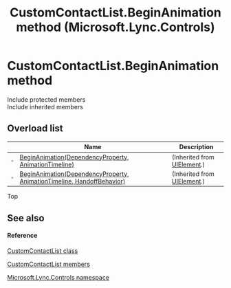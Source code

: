 ﻿---
title: CustomContactList.BeginAnimation method  (Microsoft.Lync.Controls)
TOCTitle: 'BeginAnimation method '
ms:assetid: Overload:Microsoft.Lync.Controls.CustomContactList.BeginAnimation_DI_3_UC_OCS14MrefLyncWPF
ms:mtpsurl: https://msdn.microsoft.com/en-us/library/microsoft.lync.controls.customcontactlist.beginanimation_di_3_uc_ocs14mreflyncwpf(v=office.15)
ms:contentKeyID: 48588624
ms.date: 07/28/2014
mtps_version: v=office.15
f1_keywords:
- Microsoft.Lync.Controls.CustomContactList.BeginAnimation
dev_langs:
- CSharp
- JScript
- VB
- other
---

# CustomContactList.BeginAnimation method

Include protected members  
Include inherited members  

## Overload list

<table>
<thead>
<tr class="header">
<th> </th>
<th>Name</th>
<th>Description</th>
</tr>
</thead>
<tbody>
<tr class="odd">
<td><img src="images/Hh347903.pubmethod(Office.15).gif" title="Public method" alt="Public method" /></td>
<td><a href="http://msdn2.microsoft.com/en-us/library/ms598906">BeginAnimation(DependencyProperty, AnimationTimeline)</a></td>
<td>(Inherited from <a href="http://msdn2.microsoft.com/en-us/library/ms590078">UIElement</a>.)</td>
</tr>
<tr class="even">
<td><img src="images/Hh347903.pubmethod(Office.15).gif" title="Public method" alt="Public method" /></td>
<td><a href="http://msdn2.microsoft.com/en-us/library/ms598905">BeginAnimation(DependencyProperty, AnimationTimeline, HandoffBehavior)</a></td>
<td>(Inherited from <a href="http://msdn2.microsoft.com/en-us/library/ms590078">UIElement</a>.)</td>
</tr>
</tbody>
</table>


Top

## See also

#### Reference

[CustomContactList class](customcontactlist-class-microsoft-lync-controls_1.md)

[CustomContactList members](customcontactlist-members-microsoft-lync-controls_1.md)

[Microsoft.Lync.Controls namespace](microsoft-lync-controls-namespace_1.md)

